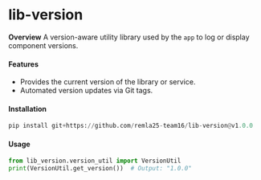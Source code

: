 # lib-version

**Overview**
A version-aware utility library used by the `app` to log or display component versions.

#### **Features**

- Provides the current version of the library or service.
- Automated version updates via Git tags.

#### **Installation**

```python
pip install git+https://github.com/remla25-team16/lib-version@v1.0.0
```

#### **Usage**

```python
from lib_version.version_util import VersionUtil
print(VersionUtil.get_version())  # Output: "1.0.0"
```